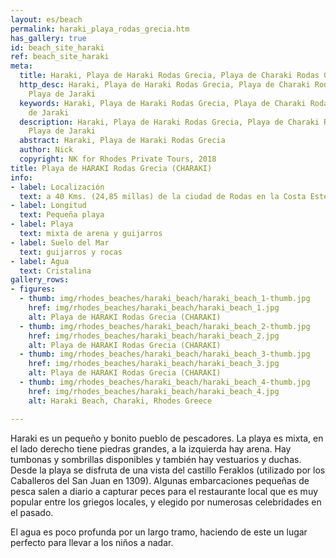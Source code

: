 ```yaml
---
layout: es/beach
permalink: haraki_playa_rodas_grecia.htm
has_gallery: true
id: beach_site_haraki
ref: beach_site_haraki
meta:
  title: Haraki, Playa de Haraki Rodas Grecia, Playa de Charaki Rodas Grecia
  http_desc: Haraki, Playa de Haraki Rodas Grecia, Playa de Charaki Rodas Grecia,
    Playa de Jaraki
  keywords: Haraki, Playa de Haraki Rodas Grecia, Playa de Charaki Rodas Grecia, Playa
    de Jaraki
  description: Haraki, Playa de Haraki Rodas Grecia, Playa de Charaki Rodas Grecia,
    Playa de Jaraki
  abstract: Haraki, Playa de Haraki Rodas Grecia
  author: Nick
  copyright: NK for Rhodes Private Tours, 2018
title: Playa de HARAKI Rodas Grecia (CHARAKI)
info:
- label: Localización
  text: a 40 Kms. (24,85 millas) de la ciudad de Rodas en la Costa Este
- label: Longitud
  text: Pequeña playa
- label: Playa
  text: mixta de arena y guijarros
- label: Suelo del Mar
  text: guijarros y rocas
- label: Agua
  text: Cristalina
gallery_rows:
- figures:
  - thumb: img/rhodes_beaches/haraki_beach/haraki_beach_1-thumb.jpg
    href: img/rhodes_beaches/haraki_beach/haraki_beach_1.jpg
    alt: Playa de HARAKI Rodas Grecia (CHARAKI)
  - thumb: img/rhodes_beaches/haraki_beach/haraki_beach_2-thumb.jpg
    href: img/rhodes_beaches/haraki_beach/haraki_beach_2.jpg
    alt: Playa de HARAKI Rodas Grecia (CHARAKI)
  - thumb: img/rhodes_beaches/haraki_beach/haraki_beach_3-thumb.jpg
    href: img/rhodes_beaches/haraki_beach/haraki_beach_3.jpg
    alt: Playa de HARAKI Rodas Grecia (CHARAKI)
  - thumb: img/rhodes_beaches/haraki_beach/haraki_beach_4-thumb.jpg
    href: img/rhodes_beaches/haraki_beach/haraki_beach_4.jpg
    alt: Haraki Beach, Charaki, Rhodes Greece

---
```

Haraki es un pequeño y bonito pueblo de pescadores. La playa es mixta, en el lado derecho tiene piedras grandes, a la izquierda hay arena. Hay tumbonas y sombrillas disponibles y también hay vestuarios y duchas. Desde la playa se disfruta de una vista del castillo Feraklos (utilizado por los Caballeros del San Juan en 1309). Algunas embarcaciones pequeñas de pesca salen a diario a capturar peces para el restaurante local que es muy popular entre los griegos locales, y elegido por numerosas celebridades en el pasado.

El agua es poco profunda por un largo tramo, haciendo de este un lugar perfecto para llevar a los niños a nadar.